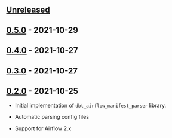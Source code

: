 ## [Unreleased]

## [0.5.0] - 2021-10-29

## [0.4.0] - 2021-10-27

## [0.3.0] - 2021-10-27

## [0.2.0] - 2021-10-25

-   Initial implementation of `dbt_airflow_manifest_parser` library. 

[Unreleased]: https://github.com/getindata/dbt-airflow-manifest-parser/compare/0.5.0...HEAD

[0.5.0]: https://github.com/getindata/dbt-airflow-manifest-parser/compare/0.4.0...0.5.0

-   Automatic parsing config files

[0.4.0]: https://github.com/getindata/dbt-airflow-manifest-parser/compare/0.3.0...0.4.0

[0.3.0]: https://github.com/getindata/dbt-airflow-manifest-parser/compare/0.2.0...0.3.0

-   Support for Airflow 2.x

[0.2.0]: https://github.com/getindata/dbt-airflow-manifest-parser/compare/6395f7ea175caa3bd1aca361e9d2f7fb7f7a7820...0.2.0
